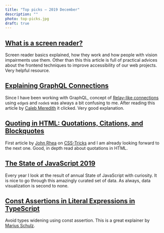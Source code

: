 ```yaml
---
title: "Top picks — 2019 December"
description: ""
photo: top-picks.jpg
draft: true
---
```


## [What is a screen reader?](https://axesslab.com/what-is-a-screen-reader/)

Screen reader basics explained, how they work and how people with vision impairments use them. Other than this this article is full of practical advices about the frontend techniques to improve accessibility of our web projects. Very helpful resource.

## [Explaining GraphQL Connections](https://blog.apollographql.com/explaining-graphql-connections-c48b7c3d6976)

Since I have been working with GraphQL, concept of [Relay-like connections](https://facebook.github.io/relay/graphql/connections.htm) using `edge`s and `node`s was always a bit confusing to me. After reading this article by [Caleb Meredith](https://twitter.com/calebmer) it clicked. Very good explanation.

## [Quoting in HTML: Quotations, Citations, and Blockquotes](https://css-tricks.com/quoting-in-html-quotations-citations-and-blockquotes/)

First article by [John Rhea](https://twitter.com/storykaboom) on [CSS-Tricks](https://css-tricks.com) and I am already looking forward to the next one. Good, in depth read about quotations in HTML.

## [The State of JavaScript 2019](https://2019.stateofjs.com)

Every year I look at the result of annual State of JavaScript with curiosity. It is nice to go through this amazingly curated set of data. As always, data visualization is second to none.

## [Const Assertions in Literal Expressions in TypeScript](https://mariusschulz.com/blog/const-assertions-in-literal-expressions-in-typescript)

Avoid types widening using const assertion. This is a great explainer by [Marius Schulz](https://twitter.com/mariusschulz).
